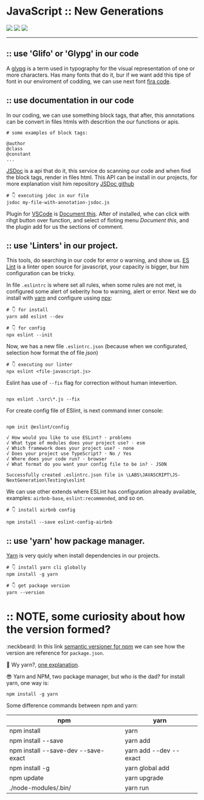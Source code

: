 # JavaScript :: New Generations
![](https://img.shields.io/badge/by-Alejandro.Fuentes-informational?style=flat&logoColor=white&color=cdcdcd)
![](https://img.shields.io/badge/Editor-Visual_Studio_Code-informational?style=flat&logo=visual-studio-code&logoColor=white&color=007ACC)
![](https://img.shields.io/badge/Code-JavaScript-informational?style=flat&logo=javascript&logoColor=white&color=F7DF1E)

---


## :: use 'Glifo' or 'Glypg' in our code
A [glypg][link-wiki-glyph] is a term used in typography for the visual representation of one or more characters.
Has many fonts that do it, bur if we want add  this tipe of font in our enviroment of codding, we can use next font [fira code][link-github-firacode].

## :: use documentation in our code
In our coding, we can use something block tags, that after, this annotations can be convert in files htmls with descrition the our functions or apis.

```
# some examples of block tags:

@author
@class
@constant
...
```

[JSDoc][link-jsdoc] is a api that do it, this service do scanning our code and when find the block tags, render in files html.
This API can be install in our projects, for more explanation visit him repository [JSDoc github][link-github-jsdoc]

```shell
# 👇️ executing jdoc in our file
jsdoc my-file-with-annotation-jsdoc.js
```

Plugin for [VSCode][link-vscode] is [Document this][link-github-plugin-documentthis]. After of installed, whe can click with rihgt button over function, and select of floting menu *Document this*, and the plugin add for us the sections of comment.

## :: use 'Linters' in our project.
This tools, do searching in our code for error o warning, and show us.
[ES Lint][link-eslint] is a linter open source for javascript, your capacity is bigger, bur him configuration can be tricky. 

In file `.eslintrc` is where set all rules, when some rules are not met, is configured some alert of seberity how to warning, alert or error. Next we do install with [yarn][link-yarn] and configure ussing [npx][link-npx]:

```shell
# 👇️ for install
yarn add eslint --dev

# 👇️ for config
npx eslint --init
```
Now, we has a new file `.eslintrc.json` (because when we configurated, selection how format the of file *json*)

```shell
# 👇️ executing our linter
npx eslint <file-javascript.js>
```

Eslint has use of `--fix` flag for correction without human intevertion.

```shell

npx eslint .\src\*.js --fix
```

For create config file of ESlint, is next command inner console:

```shell

npm init @eslint/config

√ How would you like to use ESLint? · problems
√ What type of modules does your project use? · esm
√ Which framework does your project use? · none
√ Does your project use TypeScript? · No / Yes
√ Where does your code run? · browser
√ What format do you want your config file to be in? · JSON

Successfully created .eslintrc.json file in \LABS\JAVASCRIPT\JS-NextGeneration\Testing\eslint

```

We can use other extends where ESLint has configuration already available, examples: `airbnb-base`, `eslint:recommended`, and so on.

```shell
# 👇️ install airbnb config

npm install --save eslint-config-airbnb
```

## :: use 'yarn' how package manager.
[Yarn][link-yarn] is very quicly when install dependencies in our projects.

```shell
# 👇️ install yarn cli globally
npm install -g yarn

# 👇️ get package version
yarn --version
```

# :: NOTE, some curiosity about how the version formed?

:neckbeard: In this link [semantic versioner for npm][link-semantic-version-npm] we can see how the version are reference for `package.json`.


:page_with_curl: Wy yarn?, [one explanation][link-yarn-explanation].

:sunglasses: Yarn and NPM, two package manager, but who is the dad? for install yarn, one way is:

```shell
npm install -g yarn
```

Some difference commands between npm and yarn:

| npm | yarn |
|---|---|
| npm install | yarn |
| npm install <package> --save | yarn add <package> |
| npm install <package> --save-dev --save-exact | yarn add <package> --dev --exact |
| npm install -g <package> | yarn global add <package> |
| npm update | yarn upgrade |
| ./node-modules/.bin/<package>  | yarn run <package> |

<!-- references, link, on so on -->
[link-wiki-glyph]: https://en.wikipedia.org/wiki/Glyph

[link-github-firacode]: https://github.com/tonsky/FiraCode
[link-github-jsdoc]: https://github.com/jsdoc/jsdoc
[link-github-plugin-documentthis]: https://github.com/oouo-diogo-perdigao/vscode-docthis

[link-jsdoc]: https://jsdoc.app/
[link-vscode]: https://code.visualstudio.com/
[link-yarn]: https://yarnpkg.com/
[link-npx]: https://www.npmjs.com/package/npx
[link-eslint]: https://eslint.org/
[link-semantic-version-npm]: https://www.npmjs.com/package/semver
[link-yarn-explanation]: https://engineering.fb.com/2016/10/11/web/yarn-a-new-package-manager-for-javascript/

